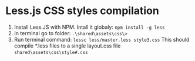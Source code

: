 # Less.js CSS styles compilation

1. Install Less.JS with NPM. Intall it globaly: `npm install -g less`
2. In terminal go to folder: `.\shared\assets\css\>`
3. Run terminal command: `lessc less/master.less style3.css`
   This should compile \*.less files to a single layout.css file `shared\assets\css\style#.css`
